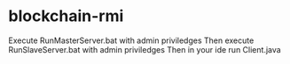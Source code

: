 # blockchain-rmi

Execute RunMasterServer.bat with admin priviledges
Then execute RunSlaveServer.bat with admin priviledges
Then in your ide run Client.java
